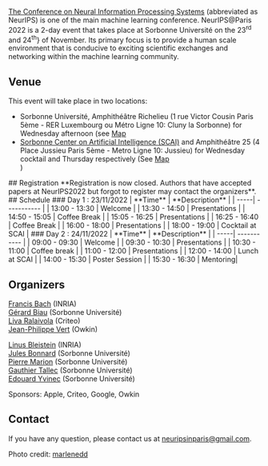 <a href="https://nips.cc/">The Conference on Neural Information Processing Systems</a> (abbreviated as NeurIPS) is one of the main machine learning conference. NeurIPS@Paris 2022 is a 2-day event that takes place at Sorbonne Université on the 23<sup>rd</sup> and 24<sup>th</sup>} of November. Its primary focus is to provide a human scale environment that is conducive to exciting scientific exchanges and networking within the machine learning community. 

## Venue

This event will take place in two locations: 
<ul>
	<li> Sorbonne Université, Amphithéâtre Richelieu (1 rue Victor Cousin Paris 5ème - RER Luxembourg ou Métro Ligne 10: Cluny la Sorbonne) for Wednesday afternoon (see <a href="/docs/assets/plan_neurips2022v2.jpg">Map</a> </li>
	<li> <a href="https://scai.sorbonne-universite.fr">Sorbonne Center on Artificial Intelligence (SCAI)</a> and Amphithéâtre 25 (4 Place Jussieu Paris 5ème - Metro Ligne 10: Jussieu) for Wednesday cocktail and Thursday respectively (See <a href="docs/assets/sorbonne.png">Map</a></li>)
</ul>


<!---
![map](/docs/assets/plan_neurips2022v2.jpg)
![map](/docs/assets/sorbonne.png)
---!>

## Registration

**Registration is now closed. Authors that have accepted papers at NeurIPS2022 but forgot to register may contact the organizers**.

## Schedule
### Day 1 : 23/11/2022

| **Time** | **Description** |
| -----| ----------- |
| 13:00 - 13:30 | Welcome |
| 13:30 - 14:50 | Presentations |
| 14:50 - 15:05 | Coffee Break |
| 15:05 - 16:25 | Presentations |
| 16:25 - 16:40 | Coffee Break |
| 16:00 - 18:00 | Presentations |
| 18:00 - 19:00 | Cocktail at SCAI |

### Day 2 : 24/11/2022


| **Time** | **Description** |
| -----| ----------- |
| 09:00 - 09:30 | Welcome |
| 09:30 - 10:30 | Presentations |
| 10:30 - 11:00 | Coffee break |
| 11:00 - 12:00 | Presentations |
| 12:00 - 14:00 | Lunch at SCAI |
| 14:00 - 15:30 | Poster Session |
| 15:30 - 16:30 | Mentoring|

<!---
## Covid regulations

**In order to access the conference, people need to comply with the regulation of Sorbonne Université and be equipped with a “pass sanitaire”.** You therefore need to be able to present a vaccination certificate or up to date negative test certificate or proof of having recovered from Covid. More information on this [here](https://www.gouvernement.fr/info-coronavirus).
-->

## Organizers

[Francis Bach](https://www.di.ens.fr/~fbach/) (INRIA) <br>
[Gérard Biau](https://www.lpsm.paris/pageperso/biau/) (Sorbonne Université)<br>
[Liva Ralaivola](https://pageperso.lif.univ-mrs.fr/~liva.ralaivola/doku.php) (Criteo) <br>
[Jean-Philippe Vert](https://members.cbio.mines-paristech.fr/~jvert/) (Owkin)

[Linus Bleistein](https://team.inria.fr/heka/team-members/bleistein/) (INRIA)<br>
[Jules Bonnard](https://www.isir.upmc.fr/personnel/bonnard/) (Sorbonne Université)<br>
[Pierre Marion](https://pierremarion23.github.io) (Sorbonne Université)<br>
[Gauthier Tallec](https://www.isir.upmc.fr/personnel/tallec/) (Sorbonne Université)<br>
[Edouard Yvinec](https://www.isir.upmc.fr/personnel/yvinec/) (Sorbonne Université)

Sponsors: Apple, Criteo, Google, Owkin

## Contact

If you have any question, please contact us at [neuripsinparis@gmail.com](mailto:neuripsinparis@gmail.com).


Photo credit: [marlenedd](https://www.flickr.com/photos/24241643@N00/49478118648)
